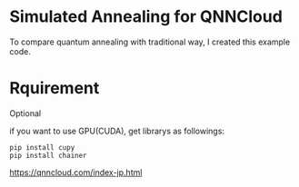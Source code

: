 # Simulated Annealing for QNNCloud

To compare quantum annealing with traditional way, I created this example code.

# Rquirement

Optional

if you want to use GPU(CUDA), get librarys as followings:

```ruby:installOptionallibrarys
pip install cupy
pip install chainer
```

https://qnncloud.com/index-jp.html

##
